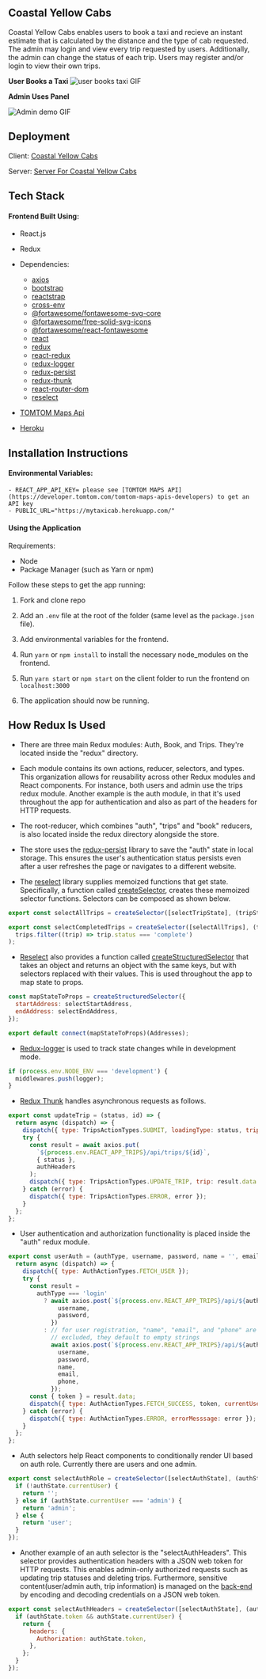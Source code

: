 ## Coastal Yellow Cabs

Coastal Yellow Cabs enables users to book a taxi and recieve an instant estimate that is calculated by the distance and the type of cab requested. The admin may login and view every trip requested by users. Additionally, the admin can change the status of each trip. Users may register and/or login to view their own trips.

**User Books a Taxi**
![user books taxi GIF](http://g.recordit.co/qhgkdt7axb.gif)

**Admin Uses Panel**

![Admin demo GIF](http://g.recordit.co/ccMSLuMIta.gif)

## Deployment

Client: [Coastal Yellow Cabs](https://taxi-service.vercel.app/)

Server: [Server For Coastal Yellow Cabs](https://github.com/ari7946/backend-taxi-service)

## Tech Stack

#### Frontend Built Using:

- React.js
- Redux
- Dependencies:
  - [axios](https://github.com/axios/axios)
  - [bootstrap](https://getbootstrap.com/docs/4.3/getting-started/introduction/)
  - [reactstrap](https://reactstrap.github.io/)
  - [cross-env](https://www.npmjs.com/package/cross-env)
  - [@fortawesome/fontawesome-svg-core](https://fontawesome.com/how-to-use/on-the-web/advanced/svg-javascript-core)
  - [@fortawesome/free-solid-svg-icons](https://github.com/FortAwesome/Font-Awesome/tree/master/js-packages/%40fortawesome/free-solid-svg-icons)
  - [@fortawesome/react-fontawesome](https://fontawesome.com/how-to-use/on-the-web/using-with/react)
  - [react](https://reactjs.org/docs/getting-started.html)
  - [redux](https://redux.js.org/)
  - [react-redux](https://react-redux.js.org/)
  - [redux-logger](https://www.npmjs.com/package/redux-logger)
  - [redux-persist](https://www.npmjs.com/package/redux-persist)
  - [redux-thunk](https://github.com/reduxjs/redux-thunk)
  - [react-router-dom](https://www.npmjs.com/package/react-router-dom)
  - [reselect](https://github.com/reduxjs/reselect)
- [TOMTOM Maps Api](https://developer.tomtom.com/tomtom-maps-apis-developers)

- [Heroku](https://www.heroku.com/)

## Installation Instructions

#### Environmental Variables:

    - REACT_APP_API_KEY= please see [TOMTOM MAPS API](https://developer.tomtom.com/tomtom-maps-apis-developers) to get an API key
    - PUBLIC_URL="https://mytaxicab.herokuapp.com/"

#### Using the Application

Requirements:

- Node
- Package Manager (such as Yarn or npm)

Follow these steps to get the app running:

1. Fork and clone repo

2. Add an `.env` file at the root of the folder (same level as the `package.json` file).

3. Add environmental variables for the frontend.

4. Run `yarn` or `npm install` to install the necessary node_modules on the frontend.

5. Run `yarn start` or `npm start` on the client folder to run the frontend on `localhost:3000`

6. The application should now be running.

## How Redux Is Used

- There are three main Redux modules: Auth, Book, and Trips. They're located inside the "redux" directory.

- Each module contains its own actions, reducer, selectors, and types. This organization allows for reusability across other Redux modules and React components. For instance, both users and admin use the trips redux module. Another example is the auth module, in that it's used throughout the app for authentication and also as part of the headers for HTTP requests.

- The root-reducer, which combines "auth", "trips" and "book" reducers, is also located inside the redux directory alongside the store.
- The store uses the [redux-persist](https://www.npmjs.com/package/redux-persist) library to save the "auth" state in local storage. This ensures the user's authentication status persists even after a user refreshes the page or navigates to a different website.

- The [reselect](https://github.com/reduxjs/reselect) library supplies memoized functions that get state. Specifically, a function called [createSelector](https://redux-toolkit.js.org/api/createSelector), creates these memoized selector functions. Selectors can be composed as shown below.

```javascript
export const selectAllTrips = createSelector([selectTripState], (tripState) => tripState.trips);

export const selectCompletedTrips = createSelector([selectAllTrips], (trips) =>
  trips.filter((trip) => trip.status === 'complete')
);
```

- [Reselect](https://github.com/reduxjs/reselect) also provides a function called [createStructuredSelector](https://github.com/reduxjs/reselect#createstructuredselectorinputselectors-selectorcreator--createselector) that takes an object and returns an object with the same keys, but with selectors replaced with their values. This is used throughout the app to map state to props.

```javascript
const mapStateToProps = createStructuredSelector({
  startAddress: selectStartAddress,
  endAddress: selectEndAddress,
});

export default connect(mapStateToProps)(Addresses);
```

- [Redux-logger](https://www.npmjs.com/package/redux-logger) is used to track state changes while in development mode.

```javascript
if (process.env.NODE_ENV === 'development') {
  middlewares.push(logger);
}
```

- [Redux Thunk](https://github.com/reduxjs/redux-thunk) handles asynchronous requests as follows.

```javascript
export const updateTrip = (status, id) => {
  return async (dispatch) => {
    dispatch({ type: TripsActionTypes.SUBMIT, loadingType: status, tripId: id });
    try {
      const result = await axios.put(
        `${process.env.REACT_APP_TRIPS}/api/trips/${id}`,
        { status },
        authHeaders
      );
      dispatch({ type: TripsActionTypes.UPDATE_TRIP, trip: result.data });
    } catch (error) {
      dispatch({ type: TripsActionTypes.ERROR, error });
    }
  };
};
```

- User authentication and authorization functionality is placed inside the "auth" redux module.

```javascript
export const userAuth = (authType, username, password, name = '', email = '', phone = '') => {
  return async (dispatch) => {
    dispatch({ type: AuthActionTypes.FETCH_USER });
    try {
      const result =
        authType === 'login'
          ? await axios.post(`${process.env.REACT_APP_TRIPS}/api/${authType}`, {
              username,
              password,
            })
          : // for user registration, "name", "email", and "phone" are not required. If
            // excluded, they default to empty strings
            await axios.post(`${process.env.REACT_APP_TRIPS}/api/${authType}`, {
              username,
              password,
              name,
              email,
              phone,
            });
      const { token } = result.data;
      dispatch({ type: AuthActionTypes.FETCH_SUCCESS, token, currentUser: username });
    } catch (error) {
      dispatch({ type: AuthActionTypes.ERROR, errorMesssage: error });
    }
  };
};
```

- Auth selectors help React components to conditionally render UI based
  on auth role. Currently there are users and one admin.

```javascript
export const selectAuthRole = createSelector([selectAuthState], (authState) => {
  if (!authState.currentUser) {
    return '';
  } else if (authState.currentUser === 'admin') {
    return 'admin';
  } else {
    return 'user';
  }
});
```

- Another example of an auth selector is the "selectAuthHeaders". This selector provides authentication headers with a JSON web token for HTTP requests. This enables admin-only authorized requests such as updating trip statuses and deleting trips. Furthermore, sensitive content(user/admin auth, trip information) is managed on the [back-end](https://github.com/ari7946/backend-taxi-service) by encoding and decoding credentials on a JSON web token.

```javascript
export const selectAuthHeaders = createSelector([selectAuthState], (authState) => {
  if (authState.token && authState.currentUser) {
    return {
      headers: {
        Authorization: authState.token,
      },
    };
  }
});
```
